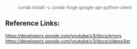 

> conda install -c conda-forge google-api-python-client


## Reference Links:

https://developers.google.com/youtube/v3/docs/errors
https://developers.google.com/youtube/v3/docs/videos/list